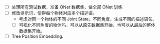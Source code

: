  - [ ] 处理所有测试数据，准备 ONet 数据集，做全部 ONet 训练
 - [ ] 修改提示词，使得每个物体对应多个描述语。
    - 考虑对同一个物体的不同 Joint State，不同角度，生成不同的描述语句。
    - [ ] 可视化不同角度的物体吗，可以从原先数据集开始，也可以从最后的整体数据集开始。
 - [ ] Tree Position Embedding.